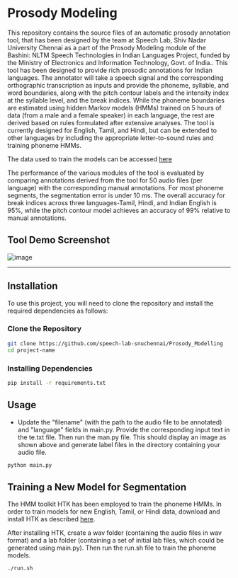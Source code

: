 # Prosody Modeling

This repository contains the source files of an automatic prosody annotation tool, that has been designed by the team at Speech Lab, Shiv Nadar University Chennai as a part of the Prosody Modeling module of the Bashini: NLTM Speech Technologies in Indian Languages Project, funded by the Ministry of Electronics and Information Technology, Govt. of India.. This tool has been designed to provide rich prosodic annotations for Indian languages. The annotator will take a speech signal and the corresponding orthographic transcription as inputs and provide the phoneme, syllable, and word boundaries, along with the pitch contour labels and the intensity index at the syllable level, and the break indices. While the phoneme boundaries are estimated using hidden Markov models (HMMs) trained on 5 hours of data (from a male and a female speaker) in each language, the rest are derived based on rules formulated after extensive analyses. The tool is currently designed for English, Tamil, and Hindi, but can be extended to other languages by including the appropriate letter-to-sound rules and training phoneme HMMs.

The data used to train the models can be accessed [here](https://www.iitm.ac.in/donlab/indictts)

The performance of the various modules of the tool is evaluated by comparing annotations derived from the tool for 50 audio files (per language) with the corresponding manual annotations. For most phoneme segments, the segmentation error is under 10 ms. The overall accuracy for break indices across three languages-Tamil, Hindi, and Indian English is 95%, while the pitch contour model achieves an accuracy of 99% relative to manual annotations.

## Tool Demo Screenshot

![image](https://github.com/speech-lab-snuchennai/Prosody_Modelling/assets/166628077/49e824d9-04de-4795-94e0-d29f8b617956)

---
## Installation

To use this project, you will need to clone the repository and install the required dependencies as follows:

### Clone the Repository

```bash
git clone https://github.com/speech-lab-snuchennai/Prosody_Modelling
cd project-name
```
### Installing Dependencies

```bash
pip install -r requirements.txt
```

## Usage

- Update the "filename" (with the path to the audio file to be annotated) and "language" fields in main.py. Provide the corresponding input text in the te.txt file. Then run the man.py file. This should display an image as shown above and generate label files in the directory containing your audio file.

```bash
python main.py
```

## Training a New Model for Segmentation

The HMM toolkit HTK has been employed to train the phoneme HMMs. In order to train models for new English, Tamil, or Hindi data, download and install HTK as described [here](https://speech.zone/forums/topic/how-to-compile-htk/).

After installing HTK, create a wav folder (containing the audio files in wav format) and a lab folder (containing a set of initial lab files, which could be generated using main.py). Then run the run.sh file to train the phoneme models.

```bash
./run.sh
```


